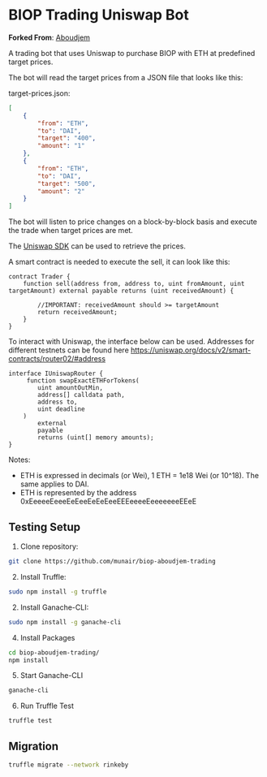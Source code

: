 # BIOP Trading Uniswap Bot

**Forked From**: [Aboudjem](https://github.com/Aboudjem/TradingBot)

A trading bot that uses Uniswap to purchase BIOP with ETH at predefined target prices.

The bot will read the target prices from a JSON file that looks like this:

target-prices.json:
```json
[
    {
        "from": "ETH",
        "to": "DAI",
        "target": "400",
        "amount": "1"
    },
    {
        "from": "ETH",
        "to": "DAI",
        "target": "500",
        "amount": "2"
    }
]
```

The bot will listen to price changes on a block-by-block basis and execute the trade when target prices are met.

The [Uniswap SDK](https://uniswap.org/docs/v2/SDK/getting-started/) can be used to retrieve the prices.

A smart contract is needed to execute the sell, it can look like this:

```solidity
contract Trader {
    function sell(address from, address to, uint fromAmount, uint targetAmount) external payable returns (uint receivedAmount) {

        //IMPORTANT: receivedAmount should >= targetAmount
        return receivedAmount;
    }
}
```
To interact with Uniswap, the interface below can be used. Addresses for different testnets can be found here https://uniswap.org/docs/v2/smart-contracts/router02/#address

```solidity
interface IUniswapRouter {
     function swapExactETHForTokens(
        uint amountOutMin,
        address[] calldata path,
        address to,
        uint deadline
    )
        external
        payable
        returns (uint[] memory amounts);
}
```

Notes:

- ETH is expressed in decimals (or Wei), 1 ETH = 1e18 Wei (or 10^18). The same applies to DAI.
- ETH is represented by the address 0xEeeeeEeeeEeEeeEeEeEeeEEEeeeeEeeeeeeeEEeE

## Testing Setup

1. Clone repository:

```bash
git clone https://github.com/munair/biop-aboudjem-trading
```

2. Install Truffle:

```bash
sudo npm install -g truffle
```

2. Install Ganache-CLI:

```bash
sudo npm install -g ganache-cli
```

4. Install Packages

```bash
cd biop-aboudjem-trading/
npm install
```

5. Start Ganache-CLI

```bash
ganache-cli
```

6. Run Truffle Test

```bash
truffle test
```

## Migration

```bash
truffle migrate --network rinkeby
```
